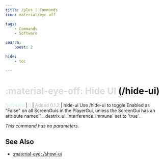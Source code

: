 ```yaml
---
title: /plus | Commands
icon: material/eye-off

tags:
    - Commands
    - Software

search:
    boost: 2

hide:
    - toc

---
```

# <p style="color: rgb(220,220,220); display: inline;">:material-eye-off: Hide UI</p> (/hide-ui)
<div style="display:inline;">
<p style="color: #C6EDFB; display: inline;">Software</p> | <p style="color: rgb(220,220,220); display: inline;">0</p> | <p style="color: rgb(180,180,180); display: inline;"> Added 0.1.2</p> | hide-ui
</div>
Use /hide-ui to toggle Enabled as "False" on all ScreenGuis in the PlayerGui, unless the ScreenGui has an attribute named `__destrix_ui_interference_immune` set to `true`.

_This command has no parameters._

## See Also
* [:material-eye: /show-ui](/Commands/specifics/showui/)